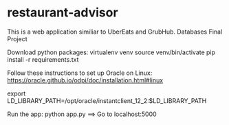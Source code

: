 # restaurant-advisor
This is a web application similiar to UberEats and GrubHub.
Databases Final Project

Download python packages:
virtualenv venv
source venv/bin/activate
pip install -r requirements.txt

Follow these instructions to set up Oracle on Linux:
https://oracle.github.io/odpi/doc/installation.html#linux

export LD_LIBRARY_PATH=/opt/oracle/instantclient_12_2:$LD_LIBRARY_PATH

Run the app:
python app.py ==> Go to localhost:5000